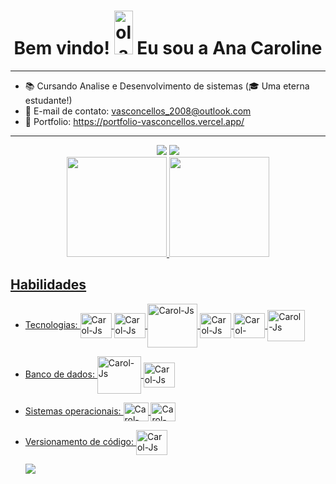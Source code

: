 <h1 align="center">Bem vindo! <img src="https://media1.giphy.com/media/106ewsSa34VvVu/200w.webp?cid=ecf05e479x1hc1kbvtdgap8a56nzmewfw0y9nmtqrur977pg&rid=200w.webp&ct=s" height="70px" alt="ola" width="30px" alt="hand_saying_ hi"> Eu sou a Ana Caroline</h1>

***
- 📚 Cursando Analise e Desenvolvimento de sistemas (🎓 Uma eterna estudante!)
- 📧 E-mail de contato: vasconcellos_2008@outlook.com
- 💼 Portfolio: https://portfolio-vasconcellos.vercel.app/

***

<div align="center">
<a href="https://www.instagram.com/anacaroline.vasconcellos/" target="_blank"><img src="https://img.shields.io/badge/Instagram-E4405F?style=for-the-badge&logo=instagram&logoColor=white" target="_blank"></a>
  <a href="https://www.linkedin.com/in/ana-caroline-vasconcellos/" target="_blank"><img src="https://img.shields.io/badge/LinkedIn-0077B5?style=for-the-badge&logo=linkedin&logoColor=white" target="_blank"></a>
</div> 

<div align="center">
  <a href="https://github.com/JovemDevv">
  <img height="160em" src="https://github-readme-stats.vercel.app/api?username=JovemDevv&show_icons=true&theme=merko&include_all_commits=true&count_private=true"/>        
    <img height="160em"  src="https://github-readme-stats.vercel.app/api/top-langs/?username=JovemDevv&layout=compact&langs_count=7&theme=merko"/>
          
</div>
  
## Habilidades

* Tecnologias: <img align="center" alt="Carol-Js" height="40" width="50" src="https://cdn.jsdelivr.net/gh/devicons/devicon/icons/javascript/javascript-original.svg" />
                <img align="center" alt="Carol-Js" height="40" width="50" src="https://cdn.jsdelivr.net/gh/devicons/devicon/icons/typescript/typescript-original.svg" />
               <img align="center" alt="Carol-Js" height="70" width="80"  src="https://cdn.jsdelivr.net/gh/devicons/devicon/icons/nodejs/nodejs-original-wordmark.svg" />
                  <img align="center" alt="Carol-Js" height="40" width="50"  src="https://cdn.jsdelivr.net/gh/devicons/devicon/icons/react/react-original.svg" />
                 <img align="center" alt="Carol-Python" height="40" width="50" src="https://cdn.jsdelivr.net/gh/devicons/devicon/icons/python/python-original.svg"> 
                  <img align="center" alt="Carol-Js" height="50" width="60"  src="https://cdn.jsdelivr.net/gh/devicons/devicon/icons/django/django-plain-wordmark.svg" />
                  
* Banco de dados:                   <img align="center" alt="Carol-Js" height="60" width="70" src="https://cdn.jsdelivr.net/gh/devicons/devicon/icons/mongodb/mongodb-original-wordmark.svg" />
                  <img align="center" alt="Carol-Js" height="40" width="50" src="https://cdn.jsdelivr.net/gh/devicons/devicon/icons/postgresql/postgresql-original-wordmark.svg"/>   
          
   
* Sistemas operacionais: <img align="center" alt="Carol-Lnx" height="30" width="40" src="https://cdn.jsdelivr.net/gh/devicons/devicon/icons/linux/linux-original.svg">
   <img align="center" alt="Carol-Lnx" height="30" width="40" src="https://cdn.jsdelivr.net/gh/devicons/devicon/icons/windows8/windows8-original.svg" />
 
* Versionamento de código: <img align="center" alt="Carol-Js" height="40" width="50" src="https://cdn.jsdelivr.net/gh/devicons/devicon/icons/git/git-original-wordmark.svg" />


   
   ![](https://komarev.com/ghpvc/?username=JovemDevv)
